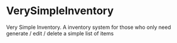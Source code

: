 VerySimpleInventory
===================

Very Simple Inventory. A inventory system for those who only need generate / edit  / delete  a simple list of items 
